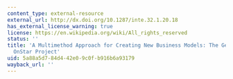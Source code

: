 ```yaml
---
content_type: external-resource
external_url: http://dx.doi.org/10.1287/inte.32.1.20.18
has_external_license_warning: true
license: https://en.wikipedia.org/wiki/All_rights_reserved
status: ''
title: 'A Multimethod Approach for Creating New Business Models: The General Motors
  OnStar Project'
uid: 5a88a5d7-84d4-42e0-9c0f-b916b6a93179
wayback_url: ''
---
```

